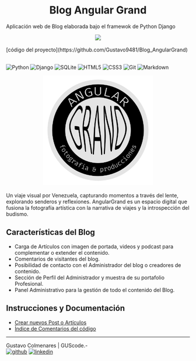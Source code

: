 <h1 align="center">Blog Angular Grand</h1>

Aplicación web de Blog elaborada bajo el framewok de Python Django
<p align="center">
<img src="https://img.shields.io/badge/STATUS-EN%20DESAROLLO-green">
</p>
[código del proyecto](https://github.com/Gustavo9481/Blog_AngularGrand)<br><br>

![Python](https://img.shields.io/badge/python-3670A0?style=for-the-badge&logo=python&logoColor=ffdd54)
![Django](https://img.shields.io/badge/django-%23092E20.svg?style=for-the-badge&logo=django&logoColor=white)
![SQLite](https://img.shields.io/badge/sqlite-%2307405e.svg?style=for-the-badge&logo=sqlite&logoColor=white)
![HTML5](https://img.shields.io/badge/html5-%23E34F26.svg?style=for-the-badge&logo=html5&logoColor=white)
![CSS3](https://img.shields.io/badge/css3-%231572B6.svg?style=for-the-badge&logo=css3&logoColor=white)
![Git](https://img.shields.io/badge/git-%23F05033.svg?style=for-the-badge&logo=git&logoColor=white)
![Markdown](https://img.shields.io/badge/markdown-%23000000.svg?style=for-the-badge&logo=markdown&logoColor=white)


<div style="text-align:center">
<img src="Proyecto_Blog/App_Core/static/App_Core/img/AG-logo.svg" alt="Logo Agular Grand" width="300" hight="300"/>
</div>

<br>
Un viaje visual por Venezuela, capturando momentos a través del lente, 
explorando senderos y reflexiones.
AngularGrand es un espacio digital que fusiona la fotografía artística 
con la narrativa de viajes y la introspección del budismo.
<br>

## Características del Blog
* Carga de Artículos con imagen de portada, videos y podcast para complementar o extender el contenido.
* Comentarios de visitantes del blog.
* Posibilidad de contacto con el Administrador del blog o creadores de contenido.
* Sección de Perfil del Administrador y muestra de su portafolio Profesional.
* Panel Administrativo para la gestión de todo el contenido del Blog.


## Instrucciones y Documentación
* [Crear nuevos Post o Artículos](./Documentacion/post.md)
* [Índice de Comentarios del código](./Documentacion/comentarios.md)



---
Gustavo Colmenares | GUScode.-
<br>
[<img src='https://cdn.jsdelivr.net/npm/simple-icons@3.0.1/icons/github.svg' alt='github' height='40'>](https://gustavo9481.github.io/Portafolio/)  [<img src='https://cdn.jsdelivr.net/npm/simple-icons@3.0.1/icons/linkedin.svg' alt='linkedin' height='40'>](https://www.linkedin.com/in/gustavo-colmenares-guscode//)  

